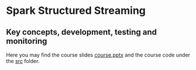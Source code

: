 # Spark Structured Streaming

## Key concepts, development, testing and monitoring

Here you may find the course slides [course.pptx](./course.pptx) and the course code under the [src](./src) folder.
